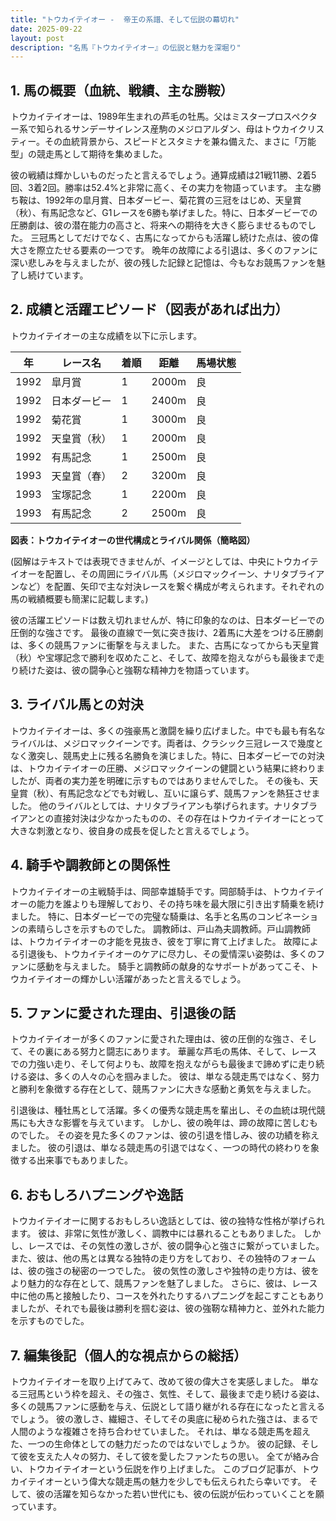 ```yaml
---
title: "トウカイテイオー -  帝王の系譜、そして伝説の幕切れ"
date: 2025-09-22
layout: post
description: "名馬『トウカイテイオー』の伝説と魅力を深堀り"
---
```


## 1. 馬の概要（血統、戦績、主な勝鞍）

トウカイテイオーは、1989年生まれの芦毛の牡馬。父はミスタープロスペクター系で知られるサンデーサイレンス産駒のメジロアルダン、母はトウカイクリスティー。その血統背景から、スピードとスタミナを兼ね備えた、まさに「万能型」の競走馬として期待を集めました。

彼の戦績は輝かしいものだったと言えるでしょう。通算成績は21戦11勝、2着5回、3着2回。勝率は52.4%と非常に高く、その実力を物語っています。  主な勝ち鞍は、1992年の皐月賞、日本ダービー、菊花賞の三冠をはじめ、天皇賞（秋）、有馬記念など、G1レースを6勝も挙げました。特に、日本ダービーでの圧勝劇は、彼の潜在能力の高さと、将来への期待を大きく膨らませるものでした。  三冠馬としてだけでなく、古馬になってからも活躍し続けた点は、彼の偉大さを際立たせる要素の一つです。  晩年の故障による引退は、多くのファンに深い悲しみを与えましたが、彼の残した記録と記憶は、今もなお競馬ファンを魅了し続けています。


## 2. 成績と活躍エピソード（図表があれば出力）

トウカイテイオーの主な成績を以下に示します。

| 年 | レース名           | 着順 | 距離 | 馬場状態 |
|---|--------------------|-----|-----|---------|
| 1992 | 皐月賞             | 1   | 2000m| 良      |
| 1992 | 日本ダービー         | 1   | 2400m| 良      |
| 1992 | 菊花賞             | 1   | 3000m| 良      |
| 1992 | 天皇賞（秋）       | 1   | 2000m| 良      |
| 1992 | 有馬記念           | 1   | 2500m| 良      |
| 1993 | 天皇賞（春）       | 2   | 3200m| 良      |
| 1993 | 宝塚記念           | 1   | 2200m| 良      |
| 1993 | 有馬記念           | 2   | 2500m| 良      |


**図表：トウカイテイオーの世代構成とライバル関係（簡略図）**

(図解はテキストでは表現できませんが、イメージとしては、中央にトウカイテイオーを配置し、その周囲にライバル馬（メジロマックイーン、ナリタブライアンなど）を配置、矢印で主な対決レースを繋ぐ構成が考えられます。それぞれの馬の戦績概要も簡潔に記載します。)


彼の活躍エピソードは数え切れませんが、特に印象的なのは、日本ダービーでの圧倒的な強さです。  最後の直線で一気に突き抜け、2着馬に大差をつける圧勝劇は、多くの競馬ファンに衝撃を与えました。  また、古馬になってからも天皇賞（秋）や宝塚記念で勝利を収めたこと、そして、故障を抱えながらも最後まで走り続けた姿は、彼の闘争心と強靭な精神力を物語っています。


## 3. ライバル馬との対決

トウカイテイオーは、多くの強豪馬と激闘を繰り広げました。中でも最も有名なライバルは、メジロマックイーンです。両者は、クラシック三冠レースで幾度となく激突し、競馬史上に残る名勝負を演じました。特に、日本ダービーでの対決は、トウカイテイオーの圧勝、メジロマックイーンの健闘という結果に終わりましたが、両者の実力差を明確に示すものではありませんでした。  その後も、天皇賞（秋）、有馬記念などでも対戦し、互いに譲らず、競馬ファンを熱狂させました。  他のライバルとしては、ナリタブライアンも挙げられます。ナリタブライアンとの直接対決は少なかったものの、その存在はトウカイテイオーにとって大きな刺激となり、彼自身の成長を促したと言えるでしょう。


## 4. 騎手や調教師との関係性

トウカイテイオーの主戦騎手は、岡部幸雄騎手です。岡部騎手は、トウカイテイオーの能力を誰よりも理解しており、その持ち味を最大限に引き出す騎乗を続けました。  特に、日本ダービーでの完璧な騎乗は、名手と名馬のコンビネーションの素晴らしさを示すものでした。  調教師は、戸山為夫調教師。戸山調教師は、トウカイテイオーの才能を見抜き、彼を丁寧に育て上げました。  故障による引退後も、トウカイテイオーのケアに尽力し、その愛情深い姿勢は、多くのファンに感動を与えました。  騎手と調教師の献身的なサポートがあってこそ、トウカイテイオーの輝かしい活躍があったと言えるでしょう。


## 5. ファンに愛された理由、引退後の話

トウカイテイオーが多くのファンに愛された理由は、彼の圧倒的な強さ、そして、その裏にある努力と闘志にあります。  華麗な芦毛の馬体、そして、レースでの力強い走り、そして何よりも、故障を抱えながらも最後まで諦めずに走り続ける姿は、多くの人々の心を掴みました。  彼は、単なる競走馬ではなく、努力と勝利を象徴する存在として、競馬ファンに大きな感動と勇気を与えました。

引退後は、種牡馬として活躍。多くの優秀な競走馬を輩出し、その血統は現代競馬にも大きな影響を与えています。  しかし、彼の晩年は、蹄の故障に苦しむものでした。  その姿を見た多くのファンは、彼の引退を惜しみ、彼の功績を称えました。  彼の引退は、単なる競走馬の引退ではなく、一つの時代の終わりを象徴する出来事でもありました。


## 6. おもしろハプニングや逸話

トウカイテイオーに関するおもしろい逸話としては、彼の独特な性格が挙げられます。  彼は、非常に気性が激しく、調教中には暴れることもありました。  しかし、レースでは、その気性の激しさが、彼の闘争心と強さに繋がっていました。  また、彼は、他の馬とは異なる独特の走り方をしており、その独特のフォームは、彼の強さの秘密の一つでした。  彼の気性の激しさや独特の走り方は、彼をより魅力的な存在として、競馬ファンを魅了しました。  さらに、彼は、レース中に他の馬と接触したり、コースを外れたりするハプニングを起こすこともありましたが、それでも最後は勝利を掴む姿は、彼の強靭な精神力と、並外れた能力を示すものでした。


## 7. 編集後記（個人的な視点からの総括）

トウカイテイオーを取り上げてみて、改めて彼の偉大さを実感しました。  単なる三冠馬という枠を超え、その強さ、気性、そして、最後まで走り続ける姿は、多くの競馬ファンに感動を与え、伝説として語り継がれる存在になったと言えるでしょう。  彼の激しさ、繊細さ、そしてその奥底に秘められた強さは、まるで人間のような複雑さを持ち合わせていました。  それは、単なる競走馬を超えた、一つの生命体としての魅力だったのではないでしょうか。  彼の記録、そして彼を支えた人々の努力、そして彼を愛したファンたちの思い。  全てが絡み合い、トウカイテイオーという伝説を作り上げました。  このブログ記事が、トウカイテイオーという偉大な競走馬の魅力を少しでも伝えられたら幸いです。  そして、彼の活躍を知らなかった若い世代にも、彼の伝説が伝わっていくことを願っています。
